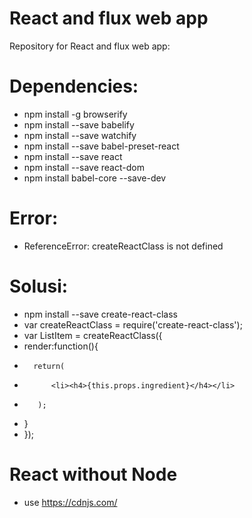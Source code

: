 # React and flux web app
Repository for React and flux web app:

# Dependencies:
- npm install -g browserify
- npm install --save babelify
- npm install --save watchify
- npm install --save babel-preset-react
- npm install --save react
- npm install --save react-dom
- npm install babel-core --save-dev

# Error: 
- ReferenceError: createReactClass is not defined
# Solusi:
- npm install --save create-react-class
- var createReactClass = require('create-react-class');
- var ListItem = createReactClass({
-	render:function(){
-    	return(
-        	<li><h4>{this.props.ingredient}</h4></li>
-        );
-    }
- });

# React without Node
- use https://cdnjs.com/